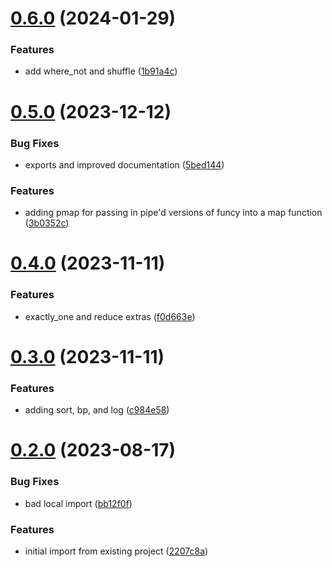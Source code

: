 # [0.6.0](https://github.com/iloveitaly/funcy-pipe/compare/v0.5.0...v0.6.0) (2024-01-29)


### Features

* add where_not and shuffle ([1b91a4c](https://github.com/iloveitaly/funcy-pipe/commit/1b91a4c385169ccd8b442dc06814a7974de08d8e))



# [0.5.0](https://github.com/iloveitaly/funcy-pipe/compare/v0.4.0...v0.5.0) (2023-12-12)


### Bug Fixes

* exports and improved documentation ([5bed144](https://github.com/iloveitaly/funcy-pipe/commit/5bed144efce9d5a5f293cad8f9465ac2612ca752))


### Features

* adding pmap for passing in pipe'd versions of funcy into a map function ([3b0352c](https://github.com/iloveitaly/funcy-pipe/commit/3b0352c6d94cf2c28b4771f541102005e62c0ceb))



# [0.4.0](https://github.com/iloveitaly/funcy-pipe/compare/v0.3.0...v0.4.0) (2023-11-11)


### Features

* exactly_one and reduce extras ([f0d663e](https://github.com/iloveitaly/funcy-pipe/commit/f0d663ed973cc2c95e452aa2385a478a2816acfb))



# [0.3.0](https://github.com/iloveitaly/funcy-pipe/compare/v0.2.0...v0.3.0) (2023-11-11)


### Features

* adding sort, bp, and log ([c984e58](https://github.com/iloveitaly/funcy-pipe/commit/c984e58fee35d4794e0a6363c627763c208e09e1))



# [0.2.0](https://github.com/iloveitaly/funcy-pipe/compare/2207c8ae742c96b24cf23d0d7fe04a3efbb9a952...v0.2.0) (2023-08-17)


### Bug Fixes

* bad local import ([bb12f0f](https://github.com/iloveitaly/funcy-pipe/commit/bb12f0f36c5c6aba2d0eaae916951525a0d56734))


### Features

* initial import from existing project ([2207c8a](https://github.com/iloveitaly/funcy-pipe/commit/2207c8ae742c96b24cf23d0d7fe04a3efbb9a952))




